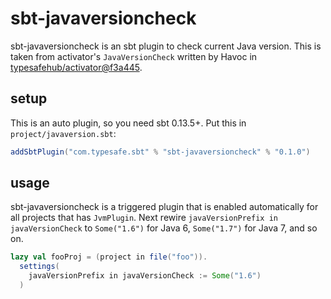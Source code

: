 sbt-javaversioncheck
====================

sbt-javaversioncheck is an sbt plugin to check current Java version.
This is taken from activator's `JavaVersionCheck` written by Havoc in [typesafehub/activator@f3a445](https://github.com/typesafehub/activator/commit/f3a445f4aeffd35ba5e5d3d15238e10c942bf041).

setup
-----

This is an auto plugin, so you need sbt 0.13.5+. Put this in `project/javaversion.sbt`:

```scala
addSbtPlugin("com.typesafe.sbt" % "sbt-javaversioncheck" % "0.1.0")
```

usage
-----

sbt-javaversioncheck is a triggered plugin that is enabled automatically for all projects that has `JvmPlugin`.
Next rewire `javaVersionPrefix in javaVersionCheck` to `Some("1.6")` for Java 6, `Some("1.7")` for Java 7, and so on.

```scala
lazy val fooProj = (project in file("foo")).
  settings(
    javaVersionPrefix in javaVersionCheck := Some("1.6")
  )
```
